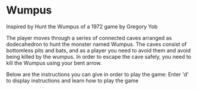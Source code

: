 # Wumpus
Inspired by Hunt the Wumpus of a 1972 game by Gregory Yob

The player moves through a series of connected caves arranged as dodecahedron to hunt the monster named Wumpus. The caves consist of bottomless pits and bats, and as a player you need to avoid them and avoid being killed by the wumpus. In order to escape the cave safely, you need to kill the Wumpus using your bent arrow.

Below are the instructions you can give in order to play the game:
Enter 'd' to display instructions and learn how to play the game

